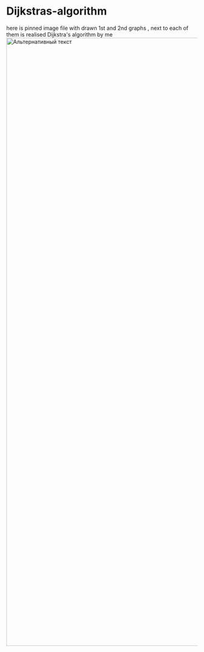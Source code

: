 # Dijkstras-algorithm
here is pinned image file with drawn 1st and 2nd graphs , next to each of them is realised Dijkstra's algorithm by me
<img src="https://cdn.discordapp.com/attachments/822058858796285975/1153270255087525951/image.png" alt="Альтернативный текст" width="900" height="1600">
